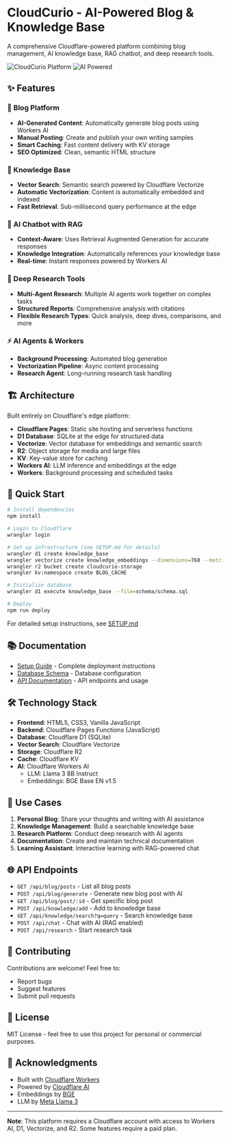 # CloudCurio - AI-Powered Blog & Knowledge Base

A comprehensive Cloudflare-powered platform combining blog management, AI knowledge base, RAG chatbot, and deep research tools.

![CloudCurio Platform](https://img.shields.io/badge/Cloudflare-F38020?style=for-the-badge&logo=Cloudflare&logoColor=white)
![AI Powered](https://img.shields.io/badge/AI-Powered-blue?style=for-the-badge)

## ✨ Features

### 📝 Blog Platform
- **AI-Generated Content**: Automatically generate blog posts using Workers AI
- **Manual Posting**: Create and publish your own writing samples
- **Smart Caching**: Fast content delivery with KV storage
- **SEO Optimized**: Clean, semantic HTML structure

### 🧠 Knowledge Base
- **Vector Search**: Semantic search powered by Cloudflare Vectorize
- **Automatic Vectorization**: Content is automatically embedded and indexed
- **Fast Retrieval**: Sub-millisecond query performance at the edge

### 🤖 AI Chatbot with RAG
- **Context-Aware**: Uses Retrieval Augmented Generation for accurate responses
- **Knowledge Integration**: Automatically references your knowledge base
- **Real-time**: Instant responses powered by Workers AI

### 🔬 Deep Research Tools
- **Multi-Agent Research**: Multiple AI agents work together on complex tasks
- **Structured Reports**: Comprehensive analysis with citations
- **Flexible Research Types**: Quick analysis, deep dives, comparisons, and more

### ⚡ AI Agents & Workers
- **Background Processing**: Automated blog generation
- **Vectorization Pipeline**: Async content processing
- **Research Agent**: Long-running research task handling

## 🏗️ Architecture

Built entirely on Cloudflare's edge platform:

- **Cloudflare Pages**: Static site hosting and serverless functions
- **D1 Database**: SQLite at the edge for structured data
- **Vectorize**: Vector database for embeddings and semantic search
- **R2**: Object storage for media and large files
- **KV**: Key-value store for caching
- **Workers AI**: LLM inference and embeddings at the edge
- **Workers**: Background processing and scheduled tasks

## 🚀 Quick Start

```bash
# Install dependencies
npm install

# Login to Cloudflare
wrangler login

# Set up infrastructure (see SETUP.md for details)
wrangler d1 create knowledge_base
wrangler vectorize create knowledge_embeddings --dimensions=768 --metric=cosine
wrangler r2 bucket create cloudcurio-storage
wrangler kv:namespace create BLOG_CACHE

# Initialize database
wrangler d1 execute knowledge_base --file=schema/schema.sql

# Deploy
npm run deploy
```

For detailed setup instructions, see [SETUP.md](./SETUP.md)

## 📚 Documentation

- [Setup Guide](./SETUP.md) - Complete deployment instructions
- [Database Schema](./schema/setup.md) - Database configuration
- [API Documentation](./docs/API.md) - API endpoints and usage

## 🛠️ Technology Stack

- **Frontend**: HTML5, CSS3, Vanilla JavaScript
- **Backend**: Cloudflare Pages Functions (JavaScript)
- **Database**: Cloudflare D1 (SQLite)
- **Vector Search**: Cloudflare Vectorize
- **Storage**: Cloudflare R2
- **Cache**: Cloudflare KV
- **AI**: Cloudflare Workers AI
  - LLM: Llama 3 8B Instruct
  - Embeddings: BGE Base EN v1.5

## 🎯 Use Cases

1. **Personal Blog**: Share your thoughts and writing with AI assistance
2. **Knowledge Management**: Build a searchable knowledge base
3. **Research Platform**: Conduct deep research with AI agents
4. **Documentation**: Create and maintain technical documentation
5. **Learning Assistant**: Interactive learning with RAG-powered chat

## 🌐 API Endpoints

- `GET /api/blog/posts` - List all blog posts
- `POST /api/blog/generate` - Generate new blog post with AI
- `GET /api/blog/post/:id` - Get specific blog post
- `POST /api/knowledge/add` - Add to knowledge base
- `GET /api/knowledge/search?q=query` - Search knowledge base
- `POST /api/chat` - Chat with AI (RAG enabled)
- `POST /api/research` - Start research task

## 🤝 Contributing

Contributions are welcome! Feel free to:
- Report bugs
- Suggest features
- Submit pull requests

## 📄 License

MIT License - feel free to use this project for personal or commercial purposes.

## 🙏 Acknowledgments

- Built with [Cloudflare Workers](https://workers.cloudflare.com/)
- Powered by [Cloudflare AI](https://ai.cloudflare.com/)
- Embeddings by [BGE](https://huggingface.co/BAAI/bge-base-en-v1.5)
- LLM by [Meta Llama 3](https://llama.meta.com/)

---

**Note**: This platform requires a Cloudflare account with access to Workers AI, D1, Vectorize, and R2. Some features require a paid plan.
